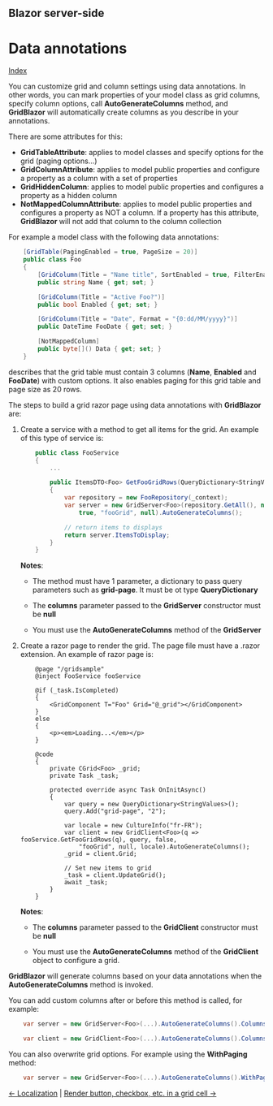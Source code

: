 ## Blazor server-side

# Data annotations

[Index](Documentation.md)

You can customize grid and column settings using data annotations. In other words, you can mark properties of your model class as grid columns, specify column options, call **AutoGenerateColumns** method, and **GridBlazor** will automatically create columns as you describe in your annotations.

There are some attributes for this:

* **GridTableAttribute**: applies to model classes and specify options for the grid (paging options...)
* **GridColumnAttribute**: applies to model public properties and configure a property as a column with a set of properties
* **GridHiddenColumn**: applies to model public properties and configures a property as a hidden column
* **NotMappedColumnAttribute**: applies to model public properties and configures a property as NOT a column. If a property has this attribute, **GridBlazor** will not add that column to the column collection

For example a model class with the following data annotations:
 
```c#
    [GridTable(PagingEnabled = true, PageSize = 20)]
    public class Foo
    {
        [GridColumn(Title = "Name title", SortEnabled = true, FilterEnabled = true)]
        public string Name { get; set; }

        [GridColumn(Title = "Active Foo?")]
        public bool Enabled { get; set; }

        [GridColumn(Title = "Date", Format = "{0:dd/MM/yyyy}")]
        public DateTime FooDate { get; set; }

        [NotMappedColumn]
        public byte[]() Data { get; set; }
    }
```
describes that the grid table must contain 3 columns (**Name**, **Enabled** and **FooDate**) with custom options. It also enables paging for this grid table and page size as 20 rows.

The steps to build a grid razor page using data annotations with **GridBlazor** are:

1. Create a service with a method to get all items for the grid. An example of this type of service is: 

    ```c#
        public class FooService
        {
            ...

            public ItemsDTO<Foo> GetFooGridRows(QueryDictionary<StringValues> query)
            {
                var repository = new FooRepository(_context);
                var server = new GridServer<Foo>(repository.GetAll(), new QueryCollection(query),
                    true, "fooGrid", null).AutoGenerateColumns();

                // return items to displays
                return server.ItemsToDisplay;
            }
        }
    ```

    **Notes**:
    * The method must have 1 parameter, a dictionary to pass query parameters such as **grid-page**. It must be ot type **QueryDictionary<StringValues>**

    * The **columns** parameter passed to the **GridServer** constructor must be **null**

    * You must use the **AutoGenerateColumns** method of the **GridServer**

2. Create a razor page to render the grid. The page file must have a .razor extension. An example of razor page is:

    ```razor
        @page "/gridsample"
        @inject FooService fooService

        @if (_task.IsCompleted)
        {
            <GridComponent T="Foo" Grid="@_grid"></GridComponent>
        }
        else
        {
            <p><em>Loading...</em></p>
        }

        @code
        {
            private CGrid<Foo> _grid;
            private Task _task;

            protected override async Task OnInitAsync()
            {
                var query = new QueryDictionary<StringValues>();
                query.Add("grid-page", "2");

                var locale = new CultureInfo("fr-FR");
                var client = new GridClient<Foo>(q => fooService.GetFooGridRows(q), query, false,
                    "fooGrid", null, locale).AutoGenerateColumns();
                _grid = client.Grid;

                // Set new items to grid
                _task = client.UpdateGrid();
                await _task;
            }
        }
    ```

    **Notes**:
    * The **columns** parameter passed to the **GridClient** constructor must be **null**

    * You must use the **AutoGenerateColumns** method of the **GridClient** object to configure a grid.

**GridBlazor** will generate columns based on your data annotations when the **AutoGenerateColumns** method is invoked. 

You can add custom columns after or before this method is called, for example:

```c#
    var server = new GridServer<Foo>(...).AutoGenerateColumns().Columns(columns=>columns.Add(foo=>foo.Child.Price))
```

```c#
    var client = new GridClient<Foo>(...).AutoGenerateColumns().Columns(columns=>columns.Add(foo=>foo.Child.Price))
```

You can also overwrite grid options. For example using the **WithPaging** method:

```c#
    var server = new GridServer<Foo>(...).AutoGenerateColumns().WithPaging(10)
```

[<- Localization](Localization.md) | [Render button, checkbox, etc. in a grid cell ->](Render_button_checkbox_etc_in_a_grid_cell.md)